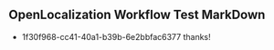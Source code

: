 ## OpenLocalization Workflow Test MarkDown
* 1f30f968-cc41-40a1-b39b-6e2bbfac6377 thanks!

<!--HONumber=Jul16_HO2-->


